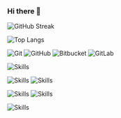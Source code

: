 ### Hi there 👋

<!--
**pptsuwit/pptsuwit** is a ✨ _special_ ✨ repository because its `README.md` (this file) appears on your GitHub profile.

Here are some ideas to get you started:

- 🔭 I’m currently working on ...
- 🌱 I’m currently learning ...
- 👯 I’m looking to collaborate on ...
- 🤔 I’m looking for help with ...
- 💬 Ask me about ...
- 📫 How to reach me: ...
- 😄 Pronouns: ...
- ⚡ Fun fact: ...
-->

![GitHub Streak](http://github-readme-streak-stats.herokuapp.com?user=pptsuwit&theme=neon)

![Top Langs](https://github-readme-stats.vercel.app/api/top-langs/?username=pptsuwit&theme=neon&layout=compact)

![Git](https://img.shields.io/badge/git-%23F05033.svg?style=for-the-badge&logo=git&logoColor=white)
![GitHub](https://img.shields.io/badge/github-%23121011.svg?style=for-the-badge&logo=github&logoColor=white)
![Bitbucket](https://img.shields.io/badge/bitbucket-%230047B3.svg?style=for-the-badge&logo=bitbucket&logoColor=white)
![GitLab](https://img.shields.io/badge/gitlab-%23181717.svg?style=for-the-badge&logo=gitlab&logoColor=white)


![Skills](https://skillicons.dev/icons?i=html,css,js,ts,cs&perline=10)

![Skills](https://skillicons.dev/icons?i=react,nextjs,vue,angular&perline=10)
![Skills](https://skillicons.dev/icons?i=tailwind,bootstrap,&perline=10)

![Skills](https://skillicons.dev/icons?i=nodejs,express,go,dotnet,laravel&perline=10)
![Skills](https://skillicons.dev/icons?i=postgres,mysql,mongodb&perline=10)

![Skills](https://skillicons.dev/icons?i=docker,firebase&perline=10)

